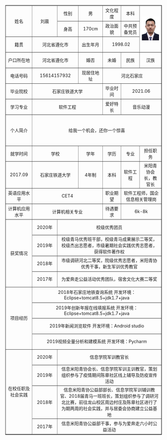 <table border="1"
		  cellspacing="0px"
		  style="margin:auto;"
		  width="800px">
		<tr height="50"  style="text-align: center;">
			<td rowspan="2" >姓名</td>
            <td rowspan="2" width="100">刘晨</td>
			<td width="100">性别</td>
			<td width="100">男</td>
			<td>文化程度</td>
			<td width="100">本科</td>
			<td  rowspan="3" width="120"><img src="证件照.jpg"></td>
		</tr>
		<tr height="50" style="text-align: center;">
			<td>身高</td>
			<td>170cm</td>
			<td>政治面貌</td>
			<td>中共预备党员</td>
		</tr>
		<tr height="50" style="text-align: center;">
			<td width="100">籍贯</td>
			<td colspan="2">河北省遵化市</td>
			<td>出生年月</td>
			<td colspan="2">1998.02</td>
		</tr>
		<tr height="50" style="text-align: center;">
			<td>户口所在地</td>
			<td colspan="2">河北省遵化市</td>
			<td>婚否</td>
			<td width="100">未婚</td>
			<td>民族</td>
			<td>汉族</td>
		</tr>
		<tr height="50" style="text-align: center;">
			<td>电话号码</td>
			<td colspan="2">15614157932</td>
			<td>现居住地址</td>
			<td colspan="3">河北石家庄</td>
		</tr>			
		<tr height="50" style="text-align: center;">
			<td>毕业院校</td>
			<td colspan="3">石家庄铁道大学</td>
			<td>毕业时间</td>
			<td colspan="2">2021.06</td>
		</tr>
		<tr height="50" style="text-align: center;">
			<td>学习专业</td>
			<td colspan="3">软件工程</td>
			<td>爱好特长</td>
			<td colspan="2">音乐动漫</td>
		</tr>
		<tr height="50" style="text-align: center;">
			<td rowspan="2">个人简介</td>
			<td colspan="6" rowspan="2">给我一个机会，还你一个惊喜</td>
		<tr height="50" style="text-align: center;">			
		</tr>
		<tr height="50" style="text-align: center;">
			<td>就学时间</td>
			<td colspan="2">学校</td>
			<td>学年</td>
			<td>学历</td>
			<td>专业</td>
			<td>担任职务</td>
		</tr>
		<tr height="50" style="text-align: center;">
			<td>2017.09</td>
			<td colspan="2">石家庄铁道大学</td>
			<td>4年制</td>
			<td>本科</td>
			<td>软件工程</td>
			<td>米阳青协会长，教官长</td>
		</tr>
		<tr height="50" style="text-align: center;">
			<td>英语应用水平</td>
			<td colspan="3">CET4</td>
			<td>职业期望</td>
			<td colspan="2">软件工程师，国企信息相关管理岗</td>
		</tr>
		<tr height="50" style="text-align: center;">
			<td>计算机应用水平</td>
			<td colspan="3">计算机相关专业</td>
			<td>待遇要求</td>
			<td colspan="2">6k-8k</td>
		</tr>
        	<tr height="50" style="text-align: center;">
			<td rowspan="4">获奖情况</td>
            <td rowspan="1">2020年</td>	
			<td colspan="6">校级优秀团员</td>	
		</tr>
		<tr height="50" style="text-align: center;">
        <td rowspan="1">2019年</td>	
			<td colspan="6">校级青马优秀班干部，校级青马成果展示二等奖，校级杰出志愿者，市级暑期社会实践优秀志愿者，获得软件著作权</td>	
		</tr>
		<tr height="50" style="text-align: center;">
        <td rowspan="1">2018年</td>
			<td colspan="6">市级调研河北二等奖，院级优秀志愿者，米阳青协优秀干事，新生军训优秀教官</td>
		</tr>
		<tr height="50" style="text-align: center;">
        <td rowspan="1">2017年</td>	
	    <td colspan="6">为爱奔走公益活动优秀团队，宿舍文化大赛二等奖</td>
		</tr>
		<tr height="50" style="text-align: center;">
			<td rowspan="4">项目经历</td>	
			<td colspan="6">2018年石家庄地铁查询系统 开发环境：Eclipse+tomcat8.5+jdk1.7+java </td>	
		</tr>
		<tr height="50" style="text-align: center;">	
	<td colspan="6">2019年创新年报在线填报系统 开发环境：Eclipse+tomcat8.5+jdk1.7+java</td>
		</tr>
		<tr height="50" style="text-align: center;">	
			<td colspan="6">2019年新闻浏览软件 开发环境：Android studio</td>	
		</tr>
		<tr height="50" style="text-align: center;">
			<td colspan="6">2019视频全量分析和建模系统 开发环境：Pycharm</td>
		</tr>
		<tr height="50" style="text-align: center;">
			<td rowspan="4">在校任职及社会实践</td>	
            <td rowspan="1">2020年</td>	
			<td colspan="6">信息学院军训教官长</td>	
		</tr>
		<tr height="50" style="text-align: center;">
        <td rowspan="1">2019年</td>		
			<td colspan="6">信息米阳青协会长、信息学院军训主训教官，策划组织参与了疫情期间陈章社区线上辅导及防疫宣传活动</td>	
		</tr>
		<tr height="50" style="text-align: center;">
        <td rowspan="1">2018年</td>	
			<td colspan="6">信息米阳青协公益部部长、信息学院军训辅训教官、2018届青马一班班长，策划组织参与了调研河北比赛，前往龙山校区周边村庄及陈章社区进行了为期两周的社会实践，并与居委会协商建立公益基地</td>
		</tr>
		<tr height="50" style="text-align: center;">
        <td rowspan="1">2017年</td>		
	<td colspan="6">信息米阳青协公益部干事，参与为爱奔走六小时公益活动</td>
		</tr>
</table>

